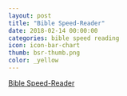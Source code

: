 ```yaml
---
layout: post
title: "Bible Speed-Reader"
date: 2018-02-14 00:00:00
categories: bible speed reading
icon: icon-bar-chart
thumb: bsr-thumb.png
color: _yellow 
---
```

[Bible Speed-Reader](https://speed-bible.appspot.com)
